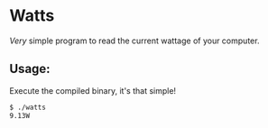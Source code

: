 # Watts

_Very_ simple program to read the current wattage of your computer.

## Usage:
Execute the compiled binary, it's that simple!

```bash
$ ./watts
9.13W
```

